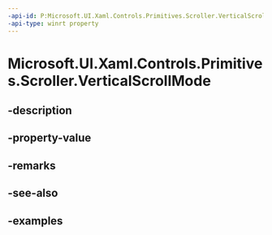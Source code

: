 ```yaml
---
-api-id: P:Microsoft.UI.Xaml.Controls.Primitives.Scroller.VerticalScrollMode
-api-type: winrt property
---
```


# Microsoft.UI.Xaml.Controls.Primitives.Scroller.VerticalScrollMode

<!--
public Microsoft.UI.Xaml.Controls.ScrollMode VerticalScrollMode { get; set; }
-->


## -description

## -property-value

## -remarks

## -see-also

## -examples


